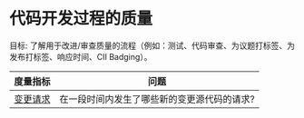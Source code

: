# 代码开发过程的质量

目标: 了解用于改进/审查质量的流程（例如：测试、代码审查、为议题打标签、为发布打标签、响应时间、CII Badging）。

度量指标 | 问题
--- | ---
[变更请求](Change_Requests.md)| 在一段时间内发生了哪些新的变更源代码的请求?